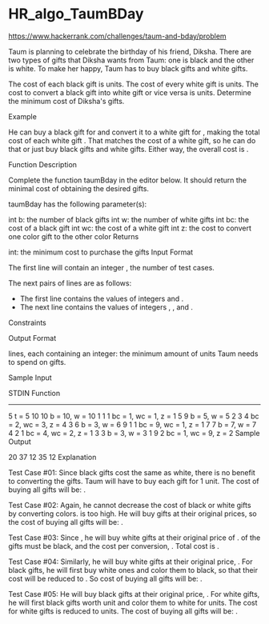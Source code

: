 # HR_algo_TaumBDay
https://www.hackerrank.com/challenges/taum-and-bday/problem

Taum is planning to celebrate the birthday of his friend, Diksha. There are two types of gifts that Diksha wants from Taum: one is black and the other is white. To make her happy, Taum has to buy  black gifts and  white gifts.

The cost of each black gift is  units.
The cost of every white gift is  units.
The cost to convert a black gift into white gift or vice versa is  units.
Determine the minimum cost of Diksha's gifts.

Example





He can buy a black gift for  and convert it to a white gift for , making the total cost of each white gift . That matches the cost of a white gift, so he can do that or just buy black gifts and white gifts. Either way, the overall cost is .

Function Description

Complete the function taumBday in the editor below. It should return the minimal cost of obtaining the desired gifts.

taumBday has the following parameter(s):

int b: the number of black gifts
int w: the number of white gifts
int bc: the cost of a black gift
int wc: the cost of a white gift
int z: the cost to convert one color gift to the other color
Returns

int: the minimum cost to purchase the gifts
Input Format

The first line will contain an integer , the number of test cases.

The next  pairs of lines are as follows:
- The first line contains the values of integers  and .
- The next line contains the values of integers , , and .

Constraints



Output Format

 lines, each containing an integer: the minimum amount of units Taum needs to spend on gifts.

Sample Input

STDIN   Function
-----   --------
5       t = 5
10 10   b = 10, w = 10
1 1 1   bc = 1, wc = 1, z = 1
5 9     b = 5, w = 5
2 3 4   bc = 2, wc = 3, z = 4
3 6     b = 3, w = 6
9 1 1   bc = 9, wc = 1, z = 1
7 7     b = 7, w = 7
4 2 1   bc = 4, wc = 2, z = 1
3 3     b = 3, w = 3
1 9 2   bc = 1, wc = 9, z = 2
Sample Output

20
37
12
35
12
Explanation

Test Case #01:
Since black gifts cost the same as white, there is no benefit to converting the gifts. Taum will have to buy each gift for 1 unit. The cost of buying all gifts will be: .

Test Case #02:
Again, he cannot decrease the cost of black or white gifts by converting colors.  is too high. He will buy gifts at their original prices, so the cost of buying all gifts will be: .

Test Case #03:
Since , he will buy  white gifts at their original price of .  of the gifts must be black, and the cost per conversion, . Total cost is .

Test Case #04:
Similarly, he will buy  white gifts at their original price, . For black gifts, he will first buy white ones and color them to black, so that their cost will be reduced to . So cost of buying all gifts will be: .

Test Case #05: He will buy black gifts at their original price, . For white gifts, he will first black gifts worth  unit and color them to white for  units. The cost for white gifts is reduced to  units. The cost of buying all gifts will be: .

